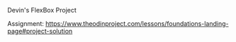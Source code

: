 Devin's FlexBox Project

Assignment: https://www.theodinproject.com/lessons/foundations-landing-page#project-solution